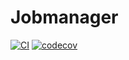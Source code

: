 # Jobmanager
[![CI](https://github.com/hjkgrp/jobmanager/actions/workflows/CI.yaml/badge.svg)](https://github.com/hjkgrp/jobmanager/actions/workflows/CI.yaml)
[![codecov](https://codecov.io/gh/hjkgrp/jobmanager/branch/main/graph/badge.svg?token=2UCDQM8BJ0)](https://codecov.io/gh/hjkgrp/jobmanager)